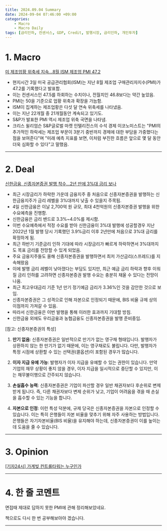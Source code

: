 ```yaml
---
title: 2024.09.04 Summary
date: 2024-09-04 07:46:00 +09:00
categories:
    - Macro
    - Macro Daily
tags: [금리인하, 컨센서스, GDP, Credit, 발행시장, 금리인하, 개인투자]
---
```


# 1. Macro

[미 제조업황 위축세 지속...8월 ISM 제조업 PMI 47.2](https://news.einfomax.co.kr/news/articleView.html?idxno=4323727)

- 현지시간 3일 미국 공급관리협회(ISM)는 지난 8월 제조업 구매관리자지수(PMI)가 47.2를 기록했다고 발표함.
- 이는 컨센서스인 47.5를 하회하는 수치이나, 전월치인 46.8보다는 약간 높았음.
- PMI는 50을 기준으로 업황 위축과 확장을 가늠함.
- ISM이 집계하는 제조업황은 다섯 달 연속 위축세를 나타냈음.
- 이는 지난 22개월 중 21개월동안 계속되고 있기도.
- S&P가 발표한 PMI 역시 제조업 위축 국면을 나타냄.
- 크리스 윌리엄슨 S&P글로벌 마켓 인텔리전스의 수석 경제 이코노미스트는 "PMI의 추가적인 하락세는 제조업 부문이 3분기 중반까지 경제에 대한 부담을 가중했다는 점을 보여준다"며 "미래 예측 지표를 보면, 이처럼 부진한 흐름은 앞으로 몇 달 동안 더욱 심화할 수 있다"고 말했음.



---

# 2. Deal

[신한금융, 신종자본증권 발행 착수...2년 만에 3%대 금리 보나](https://news.einfomax.co.kr/news/articleView.html?idxno=4323744)

- 최근 시장금리가 하락한 가운데 금융지주 중 처음으로 신종자본증권을 발행하는 신한금융지주가 금리 레벨을 3%대까지 낮출 수 있을지 주목됨.
- 4일 신한금융은 이날 2,700억 원 규모, 최대 4천억원의 신종자본증권 발행을 위한 수요예측을 진행함.
- 신한금융은 금리 밴드로 3.3%~4.0%를 제시함.
- 이번 수요예측에서 적정 수요를 받아 신한금융이 3%대 발행에 성공할경우 지난 2022년 1월 발행 당시 기록했던 3.9%금리 이후 2년만에 처음으로 3%대 금리를 확정하게 됨.
- 최근 하반기 기준금리 인하 기대에 따라 시장금리가 빠르게 하락하면서 3%대까지도 목표 금리를 전망할 수 있게 되었음.
- 주요 금융지주들도 올해 신종자본증권을 발행하면서 최저 가산금리(스프레드)를 지속해왔음
- 이에 발행 금리 레벨이 낮아졌다는 부담도 있지만, 최근 예금 금리 하락과 향후 이워질 금리 인하를 고려하면 신종자본증권 발행 수요는 충분히 채울 수 있다는 전망이 나옴.
- 최근 최고우대금리 기준 1년 만기 정기예금 금리가 3.36%인 것을 감안한 것으로 보임.
- 신종자본증권은 그 성격으로 인해 자본으로 인정되기 때문에, BIS 비율 규제 상의 이점까지 가져갈 수 있음.
- 따라서 신한금융은 이번 발행을 통해 이러한 효과까지 기대할 방침.
- 신한금융 외에도 우리금융과 농협금융도 신종자본증권을 발행 준비중임.

[참고: 신종자본증권의 특성]

1. **만기 없음**: 신종자본증권은 일반적으로 만기가 없는 영구채 형태입니다. 발행자가 상환하지 않는 한 만기가 없기 때문에, 이는 영구채로도 불립니다. 다만, 발행자가 특정 시점에 상환할 수 있는 선택권(콜옵션)이 포함된 경우가 많습니다.

2. **이자 지급 유예 가능**: 발행자가 이자 지급을 유예할 수 있는 권한이 있습니다. 만약 기업의 재무 상황이 좋지 않을 경우, 이자 지급을 일시적으로 중단할 수 있지만, 이는 채무불이행으로 간주되지 않습니다.

3. **손실흡수 능력**: 신종자본증권은 기업이 파산할 경우 일반 채권자보다 후순위로 변제받게 됩니다. 즉, 다른 채권자보다 변제 순위가 낮고, 기업이 어려움을 겪을 때 손실을 흡수할 수 있는 기능을 합니다.

4. **자본으로 인정**: 이런 특성 덕분에, 규제 당국은 신종자본증권을 자본으로 인정할 수 있습니다. 이는 특히 은행들이 자본 비율을 맞추기 위해 자주 사용하는 방법입니다. 은행들은 자기자본비율(BIS 비율)을 유지해야 하는데, 신종자본증권이 이를 높이는 데 도움을 줄 수 있습니다.

---

# 3. Opinion

[[기자24시] 가계빚 컨트롤타워는 누구인가](https://www.mk.co.kr/news/journalist/11108708)

---

# 4. 한 줄 코멘트

면접때 제대로 답하지 못한 PMI에 관해 정리해보았네요.

책으로도 다시 한 번 공부해보아야 겠습니다.

---